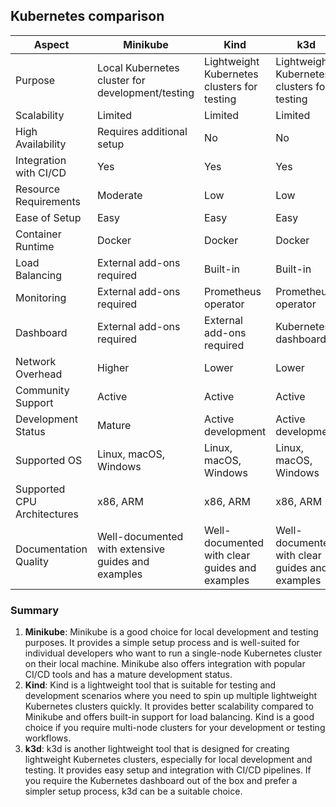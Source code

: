 ## Kubernetes comparison

<table>
    <thead>
        <tr>
            <th>Aspect</th>
            <th>Minikube</th>
            <th>Kind</th>
            <th>k3d</th>
        </tr>
    </thead>
    <tbody>
        <tr>
            <td>Purpose</td>
            <td>Local Kubernetes cluster for development/testing</td>
            <td>Lightweight Kubernetes clusters for testing</td>
            <td>Lightweight Kubernetes clusters for testing</td>
        </tr>
        <tr>
            <td>Scalability</td>
            <td>Limited</td>
            <td>Limited</td>
            <td>Limited</td>
        </tr>
        <tr>
            <td>High Availability</td>
            <td>Requires additional setup</td>
            <td>No</td>
            <td>No</td>
        </tr>
        <tr>
            <td>Integration with CI/CD</td>
            <td>Yes</td>
            <td>Yes</td>
            <td>Yes</td>
        </tr>
        <tr>
            <td>Resource Requirements</td>
            <td>Moderate</td>
            <td>Low</td>
            <td>Low</td>
        </tr>
        <tr>
            <td>Ease of Setup</td>
            <td>Easy</td>
            <td>Easy</td>
            <td>Easy</td>
        </tr>
        <tr>
            <td>Container Runtime</td>
            <td>Docker</td>
            <td>Docker</td>
            <td>Docker</td>
        </tr>
        <tr>
            <td>Load Balancing</td>
            <td>External add-ons required</td>
            <td>Built-in</td>
            <td>Built-in</td>
        </tr>
        <tr>
            <td>Monitoring</td>
            <td>External add-ons required</td>
            <td>Prometheus operator</td>
            <td>Prometheus operator</td>
        </tr>
        <tr>
            <td>Dashboard</td>
            <td>External add-ons required</td>
            <td>External add-ons required</td>
            <td>Kubernetes dashboard</td>
        </tr>
        <tr>
            <td>Network Overhead</td>
            <td>Higher</td>
            <td>Lower</td>
            <td>Lower</td>
        </tr>
        <tr>
            <td>Community Support</td>
            <td>Active</td>
            <td>Active</td>
            <td>Active</td>
        </tr>
        <tr>
            <td>Development Status</td>
            <td>Mature</td>
            <td>Active development</td>
            <td>Active development</td>
        </tr>
        <tr>
            <td>Supported OS</td>
            <td>Linux, macOS, Windows</td>
            <td>Linux, macOS, Windows</td>
            <td>Linux, macOS, Windows</td>
        </tr>
        <tr>
            <td>Supported CPU Architectures</td>
            <td>x86, ARM</td>
            <td>x86, ARM</td>
            <td>x86, ARM</td>
        </tr>
        <tr>
            <td>Documentation Quality</td>
            <td>Well-documented with extensive guides and examples</td>
            <td>Well-documented with clear guides and examples</td>
            <td>Well-documented with clear guides and examples</td>
        </tr>
    </tbody>
</table>

### Summary
1. **Minikube**: Minikube is a good choice for local development and testing purposes. It provides a simple setup process and is well-suited for individual developers who want to run a single-node Kubernetes cluster on their local machine. Minikube also offers integration with popular CI/CD tools and has a mature development status. 
2. **Kind**: Kind is a lightweight tool that is suitable for testing and development scenarios where you need to spin up multiple lightweight Kubernetes clusters quickly. It provides better scalability compared to Minikube and offers built-in support for load balancing. Kind is a good choice if you require multi-node clusters for your development or testing workflows. 
3. **k3d**: k3d is another lightweight tool that is designed for creating lightweight Kubernetes clusters, especially for local development and testing. It provides easy setup and integration with CI/CD pipelines. If you require the Kubernetes dashboard out of the box and prefer a simpler setup process, k3d can be a suitable choice.